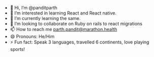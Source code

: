 - 👋 Hi, I’m @panditparth
- 👀 I’m interested in learning React and React native.
- 🌱 I’m currently learning the same. 
- 💞️ I’m looking to collaborate on Ruby on rails to react migrations
- 📫 How to reach me parth.pandit@marathon.health
- 😄 Pronouns: He/Him
- ⚡ Fun fact: Speak 3 languages, travelled 6 continents, love playing sports!

<!---
panditparth/panditparth is a ✨ special ✨ repository because its `README.md` (this file) appears on your GitHub profile.
You can click the Preview link to take a look at your changes.
--->
